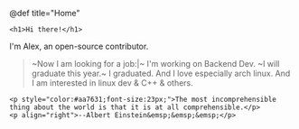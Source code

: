 @def title="Home"

~~~
<h1>Hi there!</h1>
~~~

I'm Alex, an open-source contributor.

>~Now I am looking for a job:|~ I'm working on Backend Dev.
>~I will graduate this year.~ I graduated.
>And I love especially arch linux.
>And I am interested in linux dev & C++ & others.

~~~
<p style="color:#aa7631;font-size:23px;">The most incomprehensible thing about the world is that it is at all comprehensible.</p>
<p align="right">--Albert Einstein&emsp;&emsp;&emsp;</p>
~~~
